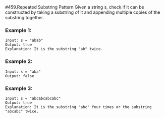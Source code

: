 #459.Repeated Substring Pattern 
Given a string s, check if it can be constructed by taking a substring of it and appending multiple copies of the substring together.
### Example 1:
``` 
Input: s = "abab"
Output: true
Explanation: It is the substring "ab" twice.
```
### Example 2:
``` 
Input: s = "aba"
Output: false
```
### Example 3:
``` 
Input: s = "abcabcabcabc"
Output: true
Explanation: It is the substring "abc" four times or the substring "abcabc" twice.
```